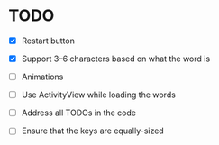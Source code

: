 #  TODO

- [x] Restart button
- [x] Support 3–6 characters based on what the word is
- [ ] Animations
- [ ] Use ActivityView while loading the words
- [ ] Address all TODOs in the code
- [ ] Ensure that the keys are equally-sized

